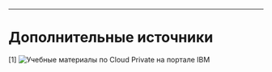 ****
# Дополнительные источники <a name="a001"></a>

<a name="pub1">[1]</a> ![Учебные материалы по Cloud Private на портале IBM](https://www.ibm.com/cloud/garage/tutorials/ibm-cloud-private-trial/ibm-cloud-private-hosted-trial)




